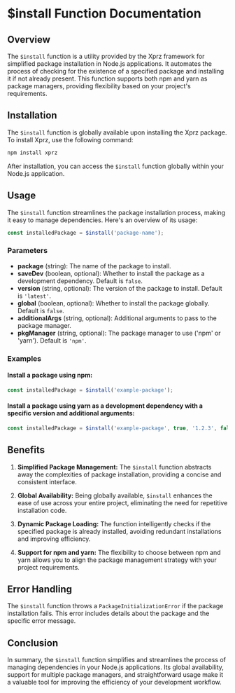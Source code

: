 # $install Function Documentation

## Overview

The `$install` function is a utility provided by the Xprz framework for simplified package installation in Node.js applications. It automates the process of checking for the existence of a specified package and installing it if not already present. This function supports both npm and yarn as package managers, providing flexibility based on your project's requirements.

## Installation

The `$install` function is globally available upon installing the Xprz package. To install Xprz, use the following command:

```bash
npm install xprz
```

After installation, you can access the `$install` function globally within your Node.js application.

## Usage

The `$install` function streamlines the package installation process, making it easy to manage dependencies. Here's an overview of its usage:

```javascript
const installedPackage = $install('package-name');
```

### Parameters

- **package** (string): The name of the package to install.
- **saveDev** (boolean, optional): Whether to install the package as a development dependency. Default is `false`.
- **version** (string, optional): The version of the package to install. Default is `'latest'`.
- **global** (boolean, optional): Whether to install the package globally. Default is `false`.
- **additionalArgs** (string, optional): Additional arguments to pass to the package manager.
- **pkgManager** (string, optional): The package manager to use ('npm' or 'yarn'). Default is `'npm'`.

### Examples

#### Install a package using npm:

```javascript
const installedPackage = $install('example-package');
```

#### Install a package using yarn as a development dependency with a specific version and additional arguments:

```javascript
const installedPackage = $install('example-package', true, '1.2.3', false, '--ignore-scripts', 'yarn');
```

## Benefits

1. **Simplified Package Management:** The `$install` function abstracts away the complexities of package installation, providing a concise and consistent interface.

2. **Global Availability:** Being globally available, `$install` enhances the ease of use across your entire project, eliminating the need for repetitive installation code.

3. **Dynamic Package Loading:** The function intelligently checks if the specified package is already installed, avoiding redundant installations and improving efficiency.

4. **Support for npm and yarn:** The flexibility to choose between npm and yarn allows you to align the package management strategy with your project requirements.

## Error Handling

The `$install` function throws a `PackageInitializationError` if the package installation fails. This error includes details about the package and the specific error message.

## Conclusion

In summary, the `$install` function simplifies and streamlines the process of managing dependencies in your Node.js applications. Its global availability, support for multiple package managers, and straightforward usage make it a valuable tool for improving the efficiency of your development workflow.
